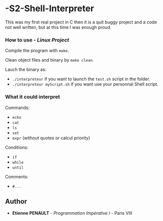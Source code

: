 # -S2-Shell-Interpreter

This was my first real project in C then it is a quit buggy project and a code not well written, but at this time I was enough proud.

### How to use - *Linux Project*

Compile the program with ```make```.

Clean object files and binary by ```make clean```.

Lauch the binary as:
  * ```./interpreteur``` if you want to launch the ```test.sh``` script in the folder.
  * ```./interpreteur myScript.sh``` if you want use your personnal Shell script.
  
### What it could interpret
Commands:
* ```echo```
* ```cat```
* ```ls```
* ```set```
* ```expr``` (without quotes or calcul priority)
  
Conditions:
* ```if```
* ```while```
* ```until```
    
Comments:
* ```#...```
  
## Author

* **Etienne PENAULT** - *Programmation Impérative I* - Paris VIII
